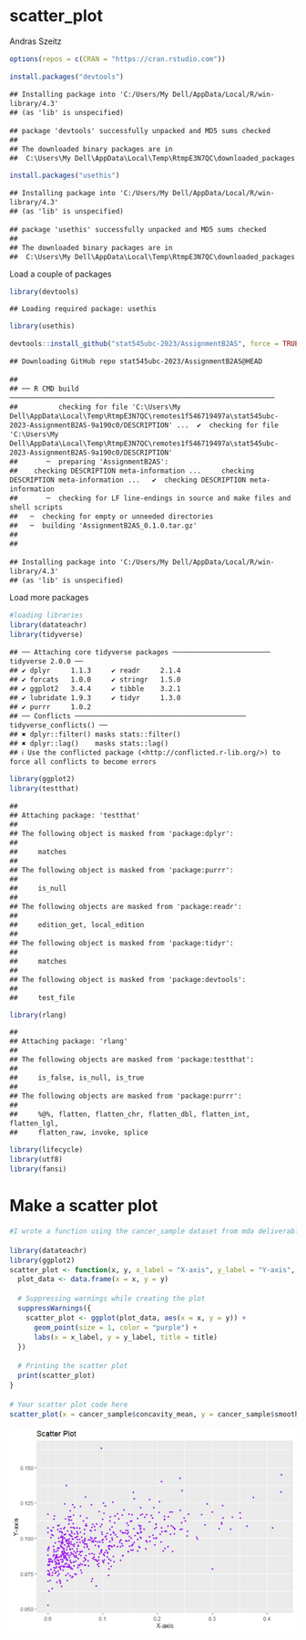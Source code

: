 scatter_plot
================
Andras Szeitz

``` r
options(repos = c(CRAN = "https://cran.rstudio.com"))
```

``` r
install.packages("devtools")
```

    ## Installing package into 'C:/Users/My Dell/AppData/Local/R/win-library/4.3'
    ## (as 'lib' is unspecified)

    ## package 'devtools' successfully unpacked and MD5 sums checked
    ## 
    ## The downloaded binary packages are in
    ##  C:\Users\My Dell\AppData\Local\Temp\RtmpE3N7QC\downloaded_packages

``` r
install.packages("usethis")
```

    ## Installing package into 'C:/Users/My Dell/AppData/Local/R/win-library/4.3'
    ## (as 'lib' is unspecified)

    ## package 'usethis' successfully unpacked and MD5 sums checked
    ## 
    ## The downloaded binary packages are in
    ##  C:\Users\My Dell\AppData\Local\Temp\RtmpE3N7QC\downloaded_packages

Load a couple of packages

``` r
library(devtools)
```

    ## Loading required package: usethis

``` r
library(usethis)
```

``` r
devtools::install_github("stat545ubc-2023/AssignmentB2AS", force = TRUE)
```

    ## Downloading GitHub repo stat545ubc-2023/AssignmentB2AS@HEAD

    ## 
    ## ── R CMD build ─────────────────────────────────────────────────────────────────
    ##          checking for file 'C:\Users\My Dell\AppData\Local\Temp\RtmpE3N7QC\remotes1f546719497a\stat545ubc-2023-AssignmentB2AS-9a190c0/DESCRIPTION' ...  ✔  checking for file 'C:\Users\My Dell\AppData\Local\Temp\RtmpE3N7QC\remotes1f546719497a\stat545ubc-2023-AssignmentB2AS-9a190c0/DESCRIPTION'
    ##       ─  preparing 'AssignmentB2AS':
    ##    checking DESCRIPTION meta-information ...     checking DESCRIPTION meta-information ...   ✔  checking DESCRIPTION meta-information
    ##       ─  checking for LF line-endings in source and make files and shell scripts
    ##   ─  checking for empty or unneeded directories
    ##   ─  building 'AssignmentB2AS_0.1.0.tar.gz'
    ##      
    ## 

    ## Installing package into 'C:/Users/My Dell/AppData/Local/R/win-library/4.3'
    ## (as 'lib' is unspecified)

Load more packages

``` r
#loading libraries 
library(datateachr)
library(tidyverse)
```

    ## ── Attaching core tidyverse packages ──────────────────────── tidyverse 2.0.0 ──
    ## ✔ dplyr     1.1.3     ✔ readr     2.1.4
    ## ✔ forcats   1.0.0     ✔ stringr   1.5.0
    ## ✔ ggplot2   3.4.4     ✔ tibble    3.2.1
    ## ✔ lubridate 1.9.3     ✔ tidyr     1.3.0
    ## ✔ purrr     1.0.2     
    ## ── Conflicts ────────────────────────────────────────── tidyverse_conflicts() ──
    ## ✖ dplyr::filter() masks stats::filter()
    ## ✖ dplyr::lag()    masks stats::lag()
    ## ℹ Use the conflicted package (<http://conflicted.r-lib.org/>) to force all conflicts to become errors

``` r
library(ggplot2)
library(testthat)
```

    ## 
    ## Attaching package: 'testthat'
    ## 
    ## The following object is masked from 'package:dplyr':
    ## 
    ##     matches
    ## 
    ## The following object is masked from 'package:purrr':
    ## 
    ##     is_null
    ## 
    ## The following objects are masked from 'package:readr':
    ## 
    ##     edition_get, local_edition
    ## 
    ## The following object is masked from 'package:tidyr':
    ## 
    ##     matches
    ## 
    ## The following object is masked from 'package:devtools':
    ## 
    ##     test_file

``` r
library(rlang)
```

    ## 
    ## Attaching package: 'rlang'
    ## 
    ## The following objects are masked from 'package:testthat':
    ## 
    ##     is_false, is_null, is_true
    ## 
    ## The following objects are masked from 'package:purrr':
    ## 
    ##     %@%, flatten, flatten_chr, flatten_dbl, flatten_int, flatten_lgl,
    ##     flatten_raw, invoke, splice

``` r
library(lifecycle)
library(utf8)
library(fansi)
```

# Make a scatter plot

``` r
#I wrote a function using the cancer_sample dataset from mda deliverable 1 to generate a scatter plot.

library(datateachr)
library(ggplot2)
scatter_plot <- function(x, y, x_label = "X-axis", y_label = "Y-axis", title = "Scatter Plot") {
  plot_data <- data.frame(x = x, y = y)
  
  # Suppressing warnings while creating the plot
  suppressWarnings({
    scatter_plot <- ggplot(plot_data, aes(x = x, y = y)) +
      geom_point(size = 1, color = "purple") +
      labs(x = x_label, y = y_label, title = title)
  })
  
  # Printing the scatter plot
  print(scatter_plot)
}

# Your scatter plot code here
scatter_plot(x = cancer_sample$concavity_mean, y = cancer_sample$smoothness_mean)
```

![](README_files/figure-gfm/unnamed-chunk-7-1.png)<!-- -->
